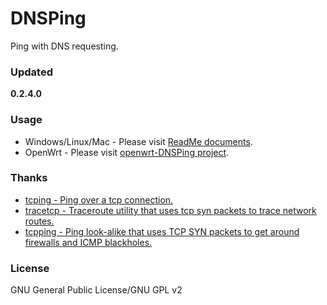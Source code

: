 ﻿DNSPing
=======
Ping with DNS requesting.

### Updated
**0.2.4.0**

### Usage
* Windows/Linux/Mac - Please visit [ReadMe documents](https://github.com/chengr28/DNSPing/tree/master/Documents).
* OpenWrt - Please visit [openwrt-DNSPing project](https://github.com/wongsyrone/openwrt-DNSPing).

### Thanks
* [tcping - Ping over a tcp connection.](http://www.elifulkerson.com/projects/tcping.php)
* [tracetcp - Traceroute utility that uses tcp syn packets to trace network routes.](https://simulatedsimian.github.io/tracetcp.html)
* [tcpping - Ping look-alike that uses TCP SYN packets to get around firewalls and ICMP blackholes.](https://github.com/jwyllie83/tcpping)

### License
GNU General Public License/GNU GPL v2
